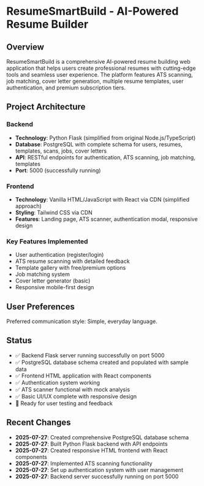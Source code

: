 # ResumeSmartBuild - AI-Powered Resume Builder

## Overview

ResumeSmartBuild is a comprehensive AI-powered resume building web application that helps users create professional resumes with cutting-edge tools and seamless user experience. The platform features ATS scanning, job matching, cover letter generation, multiple resume templates, user authentication, and premium subscription tiers.

## Project Architecture

### Backend
- **Technology**: Python Flask (simplified from original Node.js/TypeScript)
- **Database**: PostgreSQL with complete schema for users, resumes, templates, scans, jobs, cover letters
- **API**: RESTful endpoints for authentication, ATS scanning, job matching, templates
- **Port**: 5000 (successfully running)

### Frontend
- **Technology**: Vanilla HTML/JavaScript with React via CDN (simplified approach)
- **Styling**: Tailwind CSS via CDN
- **Features**: Landing page, ATS scanner, authentication modal, responsive design

### Key Features Implemented
- User authentication (register/login)
- ATS resume scanning with detailed feedback
- Template gallery with free/premium options
- Job matching system
- Cover letter generator (basic)
- Responsive mobile-first design

## User Preferences

Preferred communication style: Simple, everyday language.

## Status

- ✅ Backend Flask server running successfully on port 5000
- ✅ PostgreSQL database schema created and populated with sample data
- ✅ Frontend HTML application with React components
- ✅ Authentication system working
- ✅ ATS scanner functional with mock analysis
- ✅ Basic UI/UX complete with responsive design
- 🔄 Ready for user testing and feedback

## Recent Changes

- **2025-07-27**: Created comprehensive PostgreSQL database schema
- **2025-07-27**: Built Python Flask backend with API endpoints
- **2025-07-27**: Created responsive HTML frontend with React components
- **2025-07-27**: Implemented ATS scanning functionality
- **2025-07-27**: Set up authentication system with user management
- **2025-07-27**: Backend server successfully running on port 5000